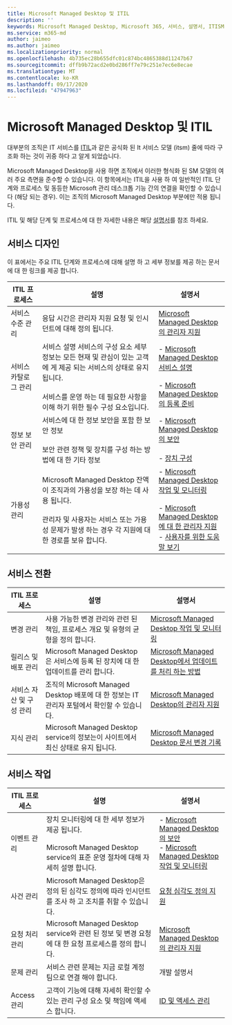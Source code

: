 ```yaml
---
title: Microsoft Managed Desktop 및 ITIL
description: ''
keywords: Microsoft Managed Desktop, Microsoft 365, 서비스, 설명서, ITISM
ms.service: m365-md
author: jaimeo
ms.author: jaimeo
ms.localizationpriority: normal
ms.openlocfilehash: 4b735ec28b655dfc01c874bc4865388d11247b67
ms.sourcegitcommit: dffb9b72acd2e0bd286ff7e79c251e7ec6e8ecae
ms.translationtype: MT
ms.contentlocale: ko-KR
ms.lasthandoff: 09/17/2020
ms.locfileid: "47947963"
---
```

# <a name="microsoft-managed-desktop-and-itil"></a>Microsoft Managed Desktop 및 ITIL

대부분의 조직은 IT 서비스를 [ITIL](https://www.axelos.com/best-practice-solutions/itil)과 같은 공식화 된 It 서비스 모델 (itsm) 줄에 따라 구조화 하는 것이 귀중 하다 고 알게 되었습니다. 

Microsoft Managed Desktop을 사용 하면 조직에서 이러한 형식화 된 SM 모델의 여러 주요 측면을 준수할 수 있습니다. 이 항목에서는 ITIL을 사용 하 여 일반적인 ITIL 단계와 프로세스 및 동등한 Microsoft 관리 데스크톱 기능 간의 연결을 확인할 수 있습니다 (해당 되는 경우). 이는 조직의 Microsoft Managed Desktop 부분에만 적용 됩니다.

ITIL 및 해당 단계 및 프로세스에 대 한 자세한 내용은 해당 [설명서](https://www.axelos.com/best-practice-solutions/itil)를 참조 하세요.


## <a name="service-design"></a>서비스 디자인

이 표에서는 주요 ITIL 단계와 프로세스에 대해 설명 하 고 세부 정보를 제공 하는 문서에 대 한 링크를 제공 합니다.



|ITIL 프로세스 |설명  |설명서 |
|---------|---------|---------|
|서비스 수준 관리     | 응답 시간은 관리자 지원 요청 및 인시던트에 대해 정의 됩니다.  |  [Microsoft Managed Desktop의 관리자 지원](working-with-managed-desktop/admin-support.md)  |
|서비스 카탈로그 관리     | 서비스 설명 서비스의 구성 요소 세부 정보는 모든 현재 및 관심이 있는 고객에 게 제공 되는 서비스의 상태로 유지 됩니다.<br><br>서비스를 운영 하는 데 필요한 사항을 이해 하기 위한 필수 구성 요소입니다.  | - [Microsoft Managed Desktop 서비스 설명](service-description/index.md)<br><br>- [Microsoft Managed Desktop의 등록 준비](get-ready/index.md)  |
|정보 보안 관리     | 서비스에 대 한 정보 보안을 포함 한 보안 정보<br><br> 보안 관련 정책 및 장치를 구성 하는 방법에 대 한 기타 정보   | - [Microsoft Managed Desktop의 보안](service-description/security.md)<br><br>- [장치 구성](service-description/device-policies.md)  |
|가용성 관리     |  Microsoft Managed Desktop 잔액이 조직과의 가용성을 보장 하는 데 사용 됩니다.<br><br>관리자 및 사용자는 서비스 또는 가용성 문제가 발생 하는 경우 각 지원에 대 한 경로를 보유 합니다. | - [Microsoft Managed Desktop 작업 및 모니터링](service-description/operations-and-monitoring.md)<br><br>- [Microsoft Managed Desktop에 대 한 관리자 지원](working-with-managed-desktop/admin-support.md)<br>- [사용자를 위한 도움말 보기](working-with-managed-desktop/end-user-support.md)  |



## <a name="service-transition"></a>서비스 전환


|ITIL 프로세스 |설명  |설명서 |
|---------|---------|---------|
|변경 관리     | 사용 가능한 변경 관리와 관련 된 책임, 프로세스 개요 및 유형의 균형을 정의 합니다.  | [Microsoft Managed Desktop 작업 및 모니터링](service-description/operations-and-monitoring.md#change-management) |
|릴리스 및 배포 관리     |  Microsoft Managed Desktop은 서비스에 등록 된 장치에 대 한 업데이트를 관리 합니다.  | [Microsoft Managed Desktop에서 업데이트를 처리 하는 방법](service-description/updates.md)        |
|서비스 자산 및 구성 관리     | 조직의 Microsoft Managed Desktop 배포에 대 한 정보는 IT 관리자 포털에서 확인할 수 있습니다.  | [Microsoft Managed Desktop의 관리자 지원](working-with-managed-desktop/admin-support.md) |
|지식 관리     | Microsoft Managed Desktop service의 정보는이 사이트에서 최신 상태로 유지 됩니다.   | [Microsoft Managed Desktop 문서 변경 기록](change-history-managed-desktop.md)        |



## <a name="service-operation"></a>서비스 작업


|ITIL 프로세스 |설명  |설명서  |
|---------|---------|---------|
|이벤트 관리     |  장치 모니터링에 대 한 세부 정보가 제공 됩니다.<br><br>Microsoft Managed Desktop service의 표준 운영 절차에 대해 자세히 설명 합니다. |  - [Microsoft Managed Desktop의 보안](service-description/security.md)<br>- [Microsoft Managed Desktop 작업 및 모니터링](service-description/operations-and-monitoring.md)       |
|사건 관리  | Microsoft Managed Desktop은 정의 된 심각도 정의에 따라 인시던트를 조사 하 고 조치를 취할 수 있습니다.  |  [요청 심각도 정의 지원](working-with-managed-desktop/admin-support.md#support-request-severity-definitions)       |
|요청 처리 관리     |  Microsoft Managed Desktop service와 관련 된 정보 및 변경 요청에 대 한 요청 프로세스를 정의 합니다.         |[Microsoft Managed Desktop의 관리자 지원](working-with-managed-desktop/admin-support.md)         |
|문제 관리     | 서비스 관련 문제는 지금 로컬 계정 팀으로 연결 해야 합니다. | 개발 설명서 |
|Access 관리     | 고객이 기능에 대해 자세히 확인할 수 있는 관리 구성 요소 및 책임에 액세스 합니다.  | [ID 및 액세스 관리](service-description/security.md#identity-and-access-management)        |
